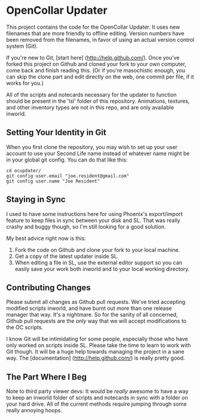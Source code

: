 OpenCollar Updater
==================

This project contains the code for the OpenCollar Updater.  It uses new
filenames that are more friendly to offline editing.  Version numbers have been
removed from the filenames, in favor of using an actual version control system
(Git).  

If you're new to Git, [start here] (http://help.github.com/).  Once you've
forked this project on Github and cloned your fork to your own computer, come
back and finish reading this. (Or if you're masochistic enough, you can skip
the clone part and edit directly on the web, one commit per file, if it works
for you.)

All of the scripts and notecards necessary for the updater to function should
be present in the 'lsl' folder of this repository.  Animations, textures, and
other inventory types are not in this repo, and are only available inworld.

Setting Your Identity in Git
----------------------------

When you first clone the repository, you may wish to set up your user account
to use your Second Life name instead of whatever name might be in your global
git config.  You can do that like this:

    cd ocupdater/
    git config user.email "joe.resident@gmail.com"
    git config user.name "Joe Resident"

Staying in Sync
---------------

I used to have some instructions here for using Phoenix's export/import feature
to keep files in sync between your disk and SL.  That was really crashy and
buggy though, so I'm still looking for a good solution.

My best advice right now is this:

1. Fork the code on Github and clone your fork to your local machine.
2. Get a copy of the latest updater inside SL.
3. When editing a file in SL, use the external editor support so you can easily
   save your work both inworld and to your local working directory.

Contributing Changes
--------------------

Please submit all changes as Github pull requests.  We've tried accepting
modified scripts inworld, and have burnt out more than one release manager that
way.  It's a nightmare.  So for the sanity of all concerned, Github pull
requests are the *only* way that we will accept modifications to the OC
scripts.

I know Git will be intimidating for some people, especially those who have only
worked on scripts inside SL.  Please take the time to learn to work with Git
though.  It will be a huge help towards managing the project in a sane way. The
[documentation] (http://help.github.com/) is really pretty good.


The Part Where I Beg
--------------------

Note to third party viewer devs: It would be *really* awesome to have a way to
keep an inworld folder of scripts and notecards in sync with a folder on your
hard drive.  All of the current methods require jumping through some really
annoying hoops.
